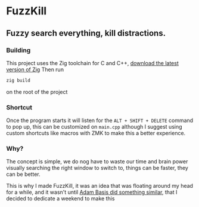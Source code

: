 # FuzzKill
## Fuzzy search everything, kill distractions.

### Building
This project uses the Zig toolchain for C and C++, [download the latest version of Zig](https://ziglang.org/learn/getting-started/)
Then run
```ps
zig build
```
on the root of the project

### Shortcut
Once the program starts it will listen for the `ALT + SHIFT + DELETE` command to pop up, this can be customized on `main.cpp` although I suggest using custom shortcuts like macros with ZMK to make this a better experience.

### Why?
The concept is simple, we do nog have to waste our time and brain power visually searching the right window to switch to, things can be faster, they can be better.

This is why I made FuzzKill, it was an idea that was floating around my head for a while, and it wasn't until [Adam Basis did something similar](https://youtu.be/pAbf3jtoovA?si=cK_uLqbNKmXrV02V), that I decided to dedicate a weekend to make this
